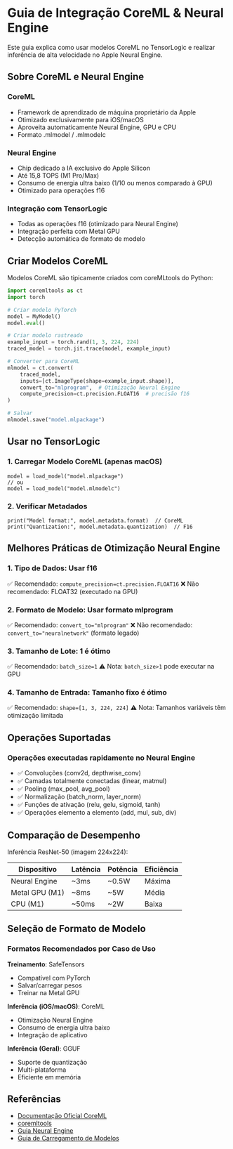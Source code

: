 # Guia de Integração CoreML & Neural Engine

Este guia explica como usar modelos CoreML no TensorLogic e realizar inferência de alta velocidade no Apple Neural Engine.

## Sobre CoreML e Neural Engine

### CoreML

- Framework de aprendizado de máquina proprietário da Apple
- Otimizado exclusivamente para iOS/macOS
- Aproveita automaticamente Neural Engine, GPU e CPU
- Formato .mlmodel / .mlmodelc

### Neural Engine

- Chip dedicado a IA exclusivo do Apple Silicon
- Até 15,8 TOPS (M1 Pro/Max)
- Consumo de energia ultra baixo (1/10 ou menos comparado à GPU)
- Otimizado para operações f16

### Integração com TensorLogic

- Todas as operações f16 (otimizado para Neural Engine)
- Integração perfeita com Metal GPU
- Detecção automática de formato de modelo

## Criar Modelos CoreML

Modelos CoreML são tipicamente criados com coreMLtools do Python:

```python
import coremltools as ct
import torch

# Criar modelo PyTorch
model = MyModel()
model.eval()

# Criar modelo rastreado
example_input = torch.rand(1, 3, 224, 224)
traced_model = torch.jit.trace(model, example_input)

# Converter para CoreML
mlmodel = ct.convert(
    traced_model,
    inputs=[ct.ImageType(shape=example_input.shape)],
    convert_to="mlprogram",  # Otimização Neural Engine
    compute_precision=ct.precision.FLOAT16  # precisão f16
)

# Salvar
mlmodel.save("model.mlpackage")
```

## Usar no TensorLogic

### 1. Carregar Modelo CoreML (apenas macOS)

```tensorlogic
model = load_model("model.mlpackage")
// ou
model = load_model("model.mlmodelc")
```

### 2. Verificar Metadados

```tensorlogic
print("Model format:", model.metadata.format)  // CoreML
print("Quantization:", model.metadata.quantization)  // F16
```

## Melhores Práticas de Otimização Neural Engine

### 1. Tipo de Dados: Usar f16

✅ Recomendado: `compute_precision=ct.precision.FLOAT16`
❌ Não recomendado: FLOAT32 (executado na GPU)

### 2. Formato de Modelo: Usar formato mlprogram

✅ Recomendado: `convert_to="mlprogram"`
❌ Não recomendado: `convert_to="neuralnetwork"` (formato legado)

### 3. Tamanho de Lote: 1 é ótimo

✅ Recomendado: `batch_size=1`
⚠️ Nota: `batch_size>1` pode executar na GPU

### 4. Tamanho de Entrada: Tamanho fixo é ótimo

✅ Recomendado: `shape=[1, 3, 224, 224]`
⚠️ Nota: Tamanhos variáveis têm otimização limitada

## Operações Suportadas

### Operações executadas rapidamente no Neural Engine

- ✅ Convoluções (conv2d, depthwise_conv)
- ✅ Camadas totalmente conectadas (linear, matmul)
- ✅ Pooling (max_pool, avg_pool)
- ✅ Normalização (batch_norm, layer_norm)
- ✅ Funções de ativação (relu, gelu, sigmoid, tanh)
- ✅ Operações elemento a elemento (add, mul, sub, div)

## Comparação de Desempenho

Inferência ResNet-50 (imagem 224x224):

| Dispositivo        | Latência | Potência | Eficiência |
|-------------------|----------|----------|------------|
| Neural Engine     | ~3ms     | ~0.5W    | Máxima     |
| Metal GPU (M1)    | ~8ms     | ~5W      | Média      |
| CPU (M1)          | ~50ms    | ~2W      | Baixa      |

## Seleção de Formato de Modelo

### Formatos Recomendados por Caso de Uso

**Treinamento**: SafeTensors
- Compatível com PyTorch
- Salvar/carregar pesos
- Treinar na Metal GPU

**Inferência (iOS/macOS)**: CoreML
- Otimização Neural Engine
- Consumo de energia ultra baixo
- Integração de aplicativo

**Inferência (Geral)**: GGUF
- Suporte de quantização
- Multi-plataforma
- Eficiente em memória

## Referências

- [Documentação Oficial CoreML](https://developer.apple.com/documentation/coreml)
- [coremltools](https://github.com/apple/coremltools)
- [Guia Neural Engine](https://machinelearning.apple.com/research/neural-engine-transformers)
- [Guia de Carregamento de Modelos](model_loading.md)
